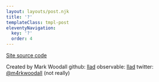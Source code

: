 ```yaml
---
layout: layouts/post.njk
title: '?'
templateClass: tmpl-post
eleventyNavigation:
  key: '?'
  order: 4
---
```


[Site source code](https://github.com/llad/mostlywrongsite)

Created by Mark Woodall
github: [llad](https://github.com/llad)
observable: [llad](https://observablehq.com/@llad)
twitter: [@m4rkwoodall](https://twitter.com/m4rkwoodall) (not really)